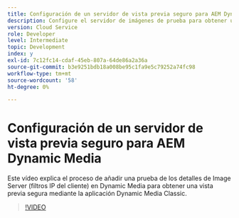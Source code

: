 ```yaml
---
title: Configuración de un servidor de vista previa seguro para AEM Dynamic Media
description: Configure el servidor de imágenes de prueba para obtener una vista previa segura mediante AEM aplicación Dynamic Media Classic.
version: Cloud Service
role: Developer
level: Intermediate
topic: Development
index: y
exl-id: 7c12fc14-cdaf-45eb-807a-64de86a2a36a
source-git-commit: b3e9251bdb18a008be95c1fa9e5c79252a74fc98
workflow-type: tm+mt
source-wordcount: '58'
ht-degree: 0%

---
```


# Configuración de un servidor de vista previa seguro para AEM Dynamic Media

Este vídeo explica el proceso de añadir una prueba de los detalles de Image Server (filtros IP del cliente) en Dynamic Media para obtener una vista previa segura mediante la aplicación Dynamic Media Classic.

>[!VIDEO](https://video.tv.adobe.com/v/335462?quality=12&learn=on)

